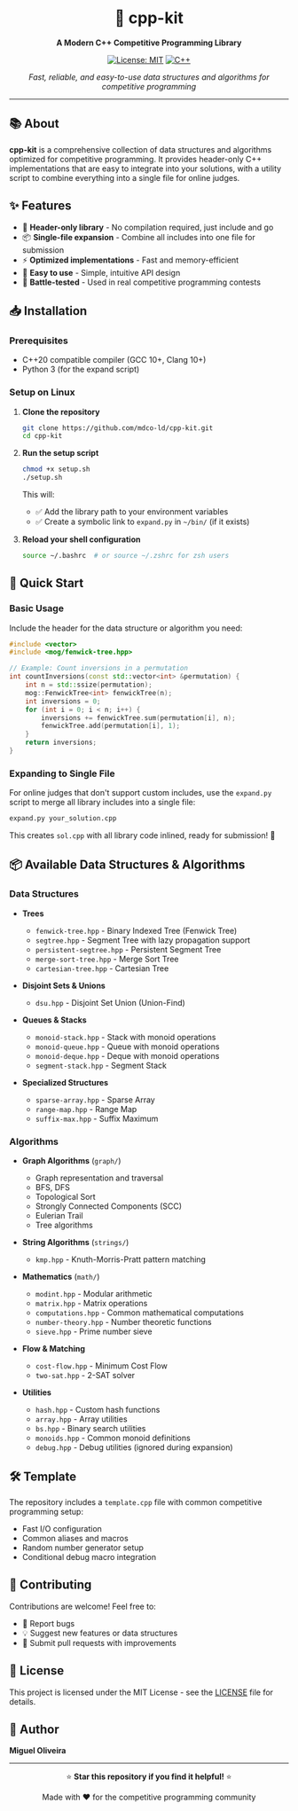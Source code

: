 <div align="center">

# 🚀 cpp-kit

**A Modern C++ Competitive Programming Library**

[![License: MIT](https://img.shields.io/badge/License-MIT-blue.svg)](https://opensource.org/licenses/MIT)
[![C++](https://img.shields.io/badge/C%2B%2B-20-00599C.svg?logo=c%2B%2B)](https://isocpp.org/)

*Fast, reliable, and easy-to-use data structures and algorithms for competitive programming*

</div>

---

## 📚 About

**cpp-kit** is a comprehensive collection of data structures and algorithms optimized for competitive programming. It provides header-only C++ implementations that are easy to integrate into your solutions, with a utility script to combine everything into a single file for online judges.

## ✨ Features

- 🎯 **Header-only library** - No compilation required, just include and go
- 📦 **Single-file expansion** - Combine all includes into one file for submission
- ⚡ **Optimized implementations** - Fast and memory-efficient
- 🔧 **Easy to use** - Simple, intuitive API design
- 🧪 **Battle-tested** - Used in real competitive programming contests

## 📥 Installation

### Prerequisites
- C++20 compatible compiler (GCC 10+, Clang 10+)
- Python 3 (for the expand script)

### Setup on Linux

1. **Clone the repository**
   ```bash
   git clone https://github.com/mdco-ld/cpp-kit.git
   cd cpp-kit
   ```

2. **Run the setup script**
   ```bash
   chmod +x setup.sh
   ./setup.sh
   ```
   
   This will:
   - ✅ Add the library path to your environment variables
   - ✅ Create a symbolic link to `expand.py` in `~/bin/` (if it exists)

3. **Reload your shell configuration**
   ```bash
   source ~/.bashrc  # or source ~/.zshrc for zsh users
   ```

## 🎯 Quick Start

### Basic Usage

Include the header for the data structure or algorithm you need:

```cpp
#include <vector>
#include <mog/fenwick-tree.hpp>

// Example: Count inversions in a permutation
int countInversions(const std::vector<int> &permutation) {
    int n = std::ssize(permutation);
    mog::FenwickTree<int> fenwickTree(n);
    int inversions = 0;
    for (int i = 0; i < n; i++) {
        inversions += fenwickTree.sum(permutation[i], n);
        fenwickTree.add(permutation[i], 1);
    }
    return inversions;
}
```

### Expanding to Single File

For online judges that don't support custom includes, use the `expand.py` script to merge all library includes into a single file:

```bash
expand.py your_solution.cpp
```

This creates `sol.cpp` with all library code inlined, ready for submission! 🎉

## 📦 Available Data Structures & Algorithms

### Data Structures
- **Trees**
  - `fenwick-tree.hpp` - Binary Indexed Tree (Fenwick Tree)
  - `segtree.hpp` - Segment Tree with lazy propagation support
  - `persistent-segtree.hpp` - Persistent Segment Tree
  - `merge-sort-tree.hpp` - Merge Sort Tree
  - `cartesian-tree.hpp` - Cartesian Tree
  
- **Disjoint Sets & Unions**
  - `dsu.hpp` - Disjoint Set Union (Union-Find)
  
- **Queues & Stacks**
  - `monoid-stack.hpp` - Stack with monoid operations
  - `monoid-queue.hpp` - Queue with monoid operations
  - `monoid-deque.hpp` - Deque with monoid operations
  - `segment-stack.hpp` - Segment Stack

- **Specialized Structures**
  - `sparse-array.hpp` - Sparse Array
  - `range-map.hpp` - Range Map
  - `suffix-max.hpp` - Suffix Maximum

### Algorithms

- **Graph Algorithms** (`graph/`)
  - Graph representation and traversal
  - BFS, DFS
  - Topological Sort
  - Strongly Connected Components (SCC)
  - Eulerian Trail
  - Tree algorithms

- **String Algorithms** (`strings/`)
  - `kmp.hpp` - Knuth-Morris-Pratt pattern matching

- **Mathematics** (`math/`)
  - `modint.hpp` - Modular arithmetic
  - `matrix.hpp` - Matrix operations
  - `computations.hpp` - Common mathematical computations
  - `number-theory.hpp` - Number theoretic functions
  - `sieve.hpp` - Prime number sieve

- **Flow & Matching**
  - `cost-flow.hpp` - Minimum Cost Flow
  - `two-sat.hpp` - 2-SAT solver

- **Utilities**
  - `hash.hpp` - Custom hash functions
  - `array.hpp` - Array utilities
  - `bs.hpp` - Binary search utilities
  - `monoids.hpp` - Common monoid definitions
  - `debug.hpp` - Debug utilities (ignored during expansion)

## 🛠️ Template

The repository includes a `template.cpp` file with common competitive programming setup:
- Fast I/O configuration
- Common aliases and macros
- Random number generator setup
- Conditional debug macro integration

## 🤝 Contributing

Contributions are welcome! Feel free to:
- 🐛 Report bugs
- 💡 Suggest new features or data structures
- 🔧 Submit pull requests with improvements

## 📄 License

This project is licensed under the MIT License - see the [LICENSE](LICENSE) file for details.

## 👤 Author

**Miguel Oliveira**

---

<div align="center">

⭐ **Star this repository if you find it helpful!** ⭐

Made with ❤️ for the competitive programming community

</div>
